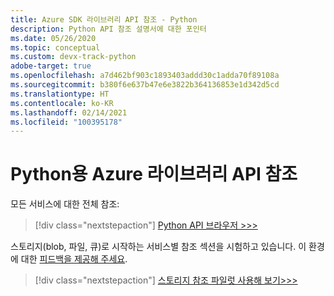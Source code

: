 ```yaml
---
title: Azure SDK 라이브러리 API 참조 - Python
description: Python API 참조 설명서에 대한 포인터
ms.date: 05/26/2020
ms.topic: conceptual
ms.custom: devx-track-python
adobe-target: true
ms.openlocfilehash: a7d462bf903c1893403addd30c1adda70f89108a
ms.sourcegitcommit: b380f6e637b47e6e3822b364136853e1d342d5cd
ms.translationtype: HT
ms.contentlocale: ko-KR
ms.lasthandoff: 02/14/2021
ms.locfileid: "100395178"
---
```

# <a name="azure-libraries-for-python-api-reference"></a>Python용 Azure 라이브러리 API 참조

모든 서비스에 대한 전체 참조:

> [!div class="nextstepaction"]
> [Python API 브라우저 >>>](/python/api/)

스토리지(blob, 파일, 큐)로 시작하는 서비스별 참조 섹션을 시험하고 있습니다. 이 환경에 대한 [피드백을 제공해 주세요][1].

> [!div class="nextstepaction"]
> [스토리지 참조 파일럿 사용해 보기>>>](/azure/developer/python/sdk/storage/overview)

[1]: https://github.com/MicrosoftDocs/azure-dev-docs/issues/new?title=&body=%0A%0A%5BEnter%20feedback%20here%5D%0A%0A%0A---%0A%23%23%23%23%20Document%20Details%0A%0A%E2%9A%A0%20*Do%20not%20edit%20this%20section.%20It%20is%20required%20for%20docs.microsoft.com%20%E2%9E%9F%20GitHub%20issue%20linking.*%0A%0A*%20ID%3A%20635f9d09-6ee3-183b-18a6-ef04dab435f5%0A*%20Version%20Independent%20ID%3A%201ff481e1-c4b2-af8b-0489-1f01a2ca3beb%0A*%20Content%3A%20%5BAzure%20SDK%20library%20API%20reference%20-%20Python%5D(https%3A%2F%2Fdocs.microsoft.com%2Fen-us%2Fazure%2Fdeveloper%2Fpython%2Fsdk-library-api-reference)%0A*%20Content%20Source%3A%20%5Barticles%2Fpython%2Fsdk-library-api-reference.md%5D(https%3A%2F%2Fgithub.com%2FMicrosoftDocs%2Fazure-dev-docs%2Fblob%2Fmaster%2Farticles%2Fpython%2Fsdk-library-api-reference.md)%0A*%20Product%3A%20**azure-python**%0A*%20GitHub%20Login%3A%20%40kraigb%0A*%20Microsoft%20Alias%3A%20**kraigb**
